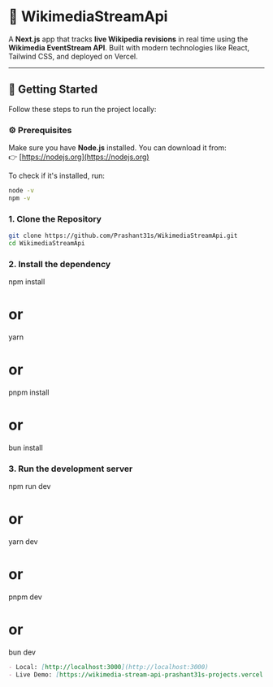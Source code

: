 # 📡 WikimediaStreamApi

A **Next.js** app that tracks **live Wikipedia revisions** in real time using the **Wikimedia EventStream API**. Built with modern technologies like React, Tailwind CSS, and deployed on Vercel.

---

## 🚀 Getting Started

Follow these steps to run the project locally:

### ⚙️ Prerequisites

Make sure you have **Node.js** installed. You can download it from:  
👉 [https://nodejs.org](https://nodejs.org)

To check if it's installed, run:

```bash
node -v
npm -v

```
### 1. Clone the Repository

```bash
git clone https://github.com/Prashant31s/WikimediaStreamApi.git
cd WikimediaStreamApi

```
### 2. Install the dependency
npm install
# or
yarn
# or
pnpm install
# or
bun install

### 3. Run the development server
npm run dev
# or
yarn dev
# or
pnpm dev
# or
bun dev

```markdown
- Local: [http://localhost:3000](http://localhost:3000)  
- Live Demo: [https://wikimedia-stream-api-prashant31s-projects.vercel.app/](https://wikimedia-stream-api-prashant31s-projects.vercel.app/)

